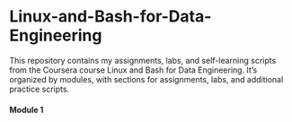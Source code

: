 # Linux-and-Bash-for-Data-Engineering
This repository contains my assignments, labs, and self-learning scripts from the Coursera course Linux and Bash for Data Engineering. It’s organized by modules, with sections for assignments, labs, and additional practice scripts.

#### Module 1 
